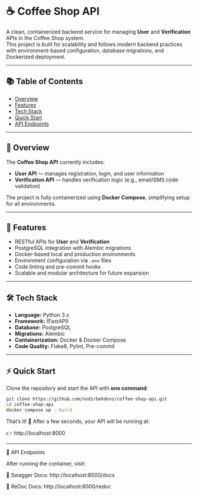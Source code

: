 # ☕ Coffee Shop API

A clean, containerized backend service for managing **User** and **Verification** APIs in the Coffee Shop system.  
This project is built for scalability and follows modern backend practices with environment-based configuration, database migrations, and Dockerized deployment.

---

## 📚 Table of Contents

- [Overview](#overview)
- [Features](#features)
- [Tech Stack](#tech-stack)
- [Quick Start](#quick-start)
- [API Endpoints](#api-endpoints)

---

## 🧩 Overview

The **Coffee Shop API** currently includes:
- **User API** — manages registration, login, and user information  
- **Verification API** — handles verification logic (e.g., email/SMS code validation)  

The project is fully containerized using **Docker Compose**, simplifying setup for all environments.

---

## 🚀 Features

- RESTful APIs for **User** and **Verification**
- PostgreSQL integration with Alembic migrations
- Docker-based local and production environments
- Environment configuration via `.env` files
- Code linting and pre-commit hooks
- Scalable and modular architecture for future expansion

---

## 🛠️ Tech Stack

- **Language:** Python 3.x  
- **Framework:** (FastAPI)  
- **Database:** PostgreSQL  
- **Migrations:** Alembic  
- **Containerization:** Docker & Docker Compose  
- **Code Quality:** Flake8, Pylint, Pre-commit  

---

## ⚡ Quick Start

Clone the repository and start the API with **one command**:

```bash
git clone https://github.com/nodirbekdevs/coffee-shop-api.git
cd coffee-shop-api
docker compose up --build
```

That’s it! 🥳
After a few seconds, your API will be running at:

👉 http://localhost:8000


---

🧪 API Endpoints

After running the container, visit:

📘 Swagger Docs:
http://localhost:8000/docs

📗 ReDoc Docs:
http://localhost:8000/redoc
